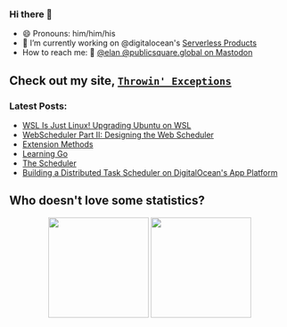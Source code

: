 ### Hi there 👋

- 😄 Pronouns: him/him/his
- 🔭 I’m currently working on @digitalocean's [Serverless Products](https://www.digitalocean.com/products/app-platform/?refcode=0759a4937a7a&utm_campaign=Referral_Invite&utm_medium=Referral_Program&utm_source=CopyPaste)
- How to reach me: 🐘 <a href="https://publicsquare.global/@elan" target="_blank" title="@elan@publicsquare.global on Mastodon">@elan @publicsquare.global on Mastodon</a>
<!--
**ElanHasson/ElanHasson** is a ✨ _special_ ✨ repository because its `README.md` (this file) appears on your GitHub profile.

Here are some ideas to get you started:

- 🔭 I’m currently working on ...
- 🌱 I’m currently learning ...
- 👯 I’m looking to collaborate on ...
- 🤔 I’m looking for help with ...
- 💬 Ask me about ...


- ⚡ Fun fact: ...
-->

## Check out my site, <a target="_blank" href="https://throw.nullreference.io/?utm_source=github&utm_medium=social&utm_campaign=github_profile_readme&utm_content=README.MD" title="Throwin' Exceptions Site Link">`Throwin' Exceptions`</a>

### Latest Posts:
<!-- BLOGPOSTS:START -->
- [WSL Is Just Linux! Upgrading Ubuntu on WSL](https://throw.nullreference.io/posts/wsl-is-just-linux/)
- [WebScheduler Part II: Designing the Web Scheduler](https://throw.nullreference.io/posts/webscheduler-part-2-doing-the-design/)
- [Extension Methods](https://throw.nullreference.io/docs/learning-go/go-experiments/extension-methods/)
- [Learning Go](https://throw.nullreference.io/posts/learning-go/)
- [The Scheduler](https://throw.nullreference.io/docs/learning-go/scheduler/)
- [Building a Distributed Task Scheduler on DigitalOcean's App Platform](https://throw.nullreference.io/posts/building-a-distributed-task-scheduler-on-digitalocean-app-platform/)
<!-- BLOGPOSTS:END -->

## Who doesn't love some statistics?


<div align="center">
  <img height="180em" src="https://github-readme-stats.vercel.app/api?username=ElanHasson&show_icons=true&theme=radical&include_all_commits=true&count_private=true"/>
  <img height="180em" src="https://github-readme-stats.vercel.app/api/top-langs/?username=ElanHasson&layout=compact&langs_count=8&theme=radical"/>
</div>
